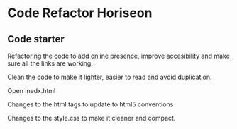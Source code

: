 # Code Refactor Horiseon
## Code starter

Refactoring the code to add online presence, improve accesibility and make sure all the links are working. 

Clean the code to make it lighter, easier to read and avoid duplication.

Open inedx.html

Changes to the html tags to update to html5 conventions

Changes to the style.css to make it cleaner and compact.